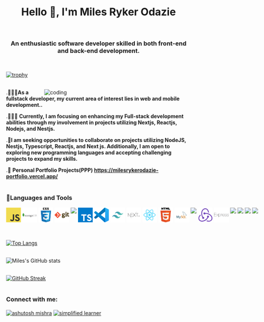 <!-- ![logo](https://github.com/Ashutosh-PMishra/Ashutosh-PMishra/blob/main/Github%20Banner.png)

<h1 align="center">Hi 👋, I'm Ashutosh Mishra</h1>
<h3 align="center">A passionate Software Engineer from India</h3>

<img align="right" alt="coding" width="400" src="https://user-images.githubusercontent.com/55389276/140866485-8fb1c876-9a8f-4d6a-98dc-08c4981eaf70.gif">

<p align="left"> <img src="https://komarev.com/ghpvc/?username=ashutosh-pmishra&label=Profile%20views&color=0e75b6&style=flat" alt="ashutosh-pmishra" /> </p>

-  👨‍💻 All of my projects are available at [https://linktr.ee/simplified_learner](https://linktr.ee/simplified_learner)

-  ⚡ Fun fact **I am funny😅**

<h3 align="left">Connect with me:</h3>
<p align="left">
<a href="https://linkedin.com/in/ashutosh mishra" target="blank"><img align="center" src="https://raw.githubusercontent.com/rahuldkjain/github-profile-readme-generator/master/src/images/icons/Social/linked-in-alt.svg" alt="ashutosh mishra" height="30" width="40" /></a>
<a href="https://instagram.com/simplified_learner" target="blank"><img align="center" src="https://raw.githubusercontent.com/rahuldkjain/github-profile-readme-generator/master/src/images/icons/Social/instagram.svg" alt="simplified_learner" height="30" width="40" /></a>
<a href="https://www.youtube.com/c/simplified learner" target="blank"><img align="center" src="https://raw.githubusercontent.com/rahuldkjain/github-profile-readme-generator/master/src/images/icons/Social/youtube.svg" alt="simplified learner" height="30" width="40" /></a>
</p>

<h3 align="left">Languages and Tools:</h3>
<p align="left"> <a href="https://www.cprogramming.com/" target="_blank" rel="noreferrer"> <img src="https://raw.githubusercontent.com/devicons/devicon/master/icons/c/c-original.svg" alt="c" width="40" height="40"/> </a> <a href="https://www.w3schools.com/cpp/" target="_blank" rel="noreferrer"> <img src="https://raw.githubusercontent.com/devicons/devicon/master/icons/cplusplus/cplusplus-original.svg" alt="cplusplus" width="40" height="40"/> </a> <a href="https://www.w3schools.com/css/" target="_blank" rel="noreferrer"> <img src="https://raw.githubusercontent.com/devicons/devicon/master/icons/css3/css3-original-wordmark.svg" alt="css3" width="40" height="40"/> </a> <a href="https://www.w3.org/html/" target="_blank" rel="noreferrer"> <img src="https://raw.githubusercontent.com/devicons/devicon/master/icons/html5/html5-original-wordmark.svg" alt="html5" width="40" height="40"/> </a> <a href="https://www.java.com" target="_blank" rel="noreferrer"> <img src="https://raw.githubusercontent.com/devicons/devicon/master/icons/java/java-original.svg" alt="java" width="40" height="40"/> </a> <a href="https://developer.mozilla.org/en-US/docs/Web/JavaScript" target="_blank" rel="noreferrer"> <img src="https://raw.githubusercontent.com/devicons/devicon/master/icons/javascript/javascript-original.svg" alt="javascript" width="40" height="40"/> </a> <a href="https://www.mathworks.com/" target="_blank" rel="noreferrer"> <img src="https://upload.wikimedia.org/wikipedia/commons/2/21/Matlab_Logo.png" alt="matlab" width="40" height="40"/> </a> <a href="https://www.mysql.com/" target="_blank" rel="noreferrer"> <img src="https://raw.githubusercontent.com/devicons/devicon/master/icons/mysql/mysql-original-wordmark.svg" alt="mysql" width="40" height="40"/> </a> <a href="https://pandas.pydata.org/" target="_blank" rel="noreferrer"> <img src="https://raw.githubusercontent.com/devicons/devicon/2ae2a900d2f041da66e950e4d48052658d850630/icons/pandas/pandas-original.svg" alt="pandas" width="40" height="40"/> </a> <a href="https://www.python.org" target="_blank" rel="noreferrer"> <img src="https://raw.githubusercontent.com/devicons/devicon/master/icons/python/python-original.svg" alt="python" width="40" height="40"/> </a> </p>

<h3 align="left">Support:</h3>
<p><a href="https://www.buymeacoffee.com/simplified"> <img align="left" src="https://cdn.buymeacoffee.com/buttons/v2/default-yellow.png" height="50" width="210" alt="simplified learner" /></a></p><br><br>

<p><img align="left" src="https://github-readme-stats.vercel.app/api/top-langs?username=ashutosh-pmishra&show_icons=true&locale=en&layout=compact" alt="ashutosh-pmishra" /></p>

<p>&nbsp;<img align="center" src="https://github-readme-stats.vercel.app/api?username=ashutosh-pmishra&show_icons=true&locale=en" alt="ashutosh-pmishra" /></p>

<p><img align="center" src="https://github-readme-streak-stats.herokuapp.com/?user=ashutosh-pmishra&" alt="ashutosh-pmishra" /></p> -->

<h1 align="center">Hello 👋, I'm Miles Ryker Odazie</h1>
<br/>
<h3 align="center">An enthusiastic software developer skilled in both front-end and back-end development.</h3>
<br/>

[![trophy](https://github-profile-trophy.vercel.app/?username=milesrykerodazie&theme=light)](https://github.com/ryo-ma/github-profile-trophy)
<br/>
<br/>

<img align="right" alt="coding" width="400" src="https://media.tenor.com/GVk4jB2u_i8AAAAd/coding.gif">

.👩🏽‍💻<strong>As a fullstack developer, my current area of interest lies in web and mobile development..</strong>

.👩🏽‍💻 <strong>Currently, I am focusing on enhancing my Full-stack development abilities through my involvement in projects utilizing Nextjs, Reactjs, Nodejs, and Nestjs.</strong>

.🤝<strong>I am seeking opportunities to collaborate on projects utilizing NodeJS, Nestjs, Typescript, Reactjs, and Next js. Additionally, I am open to exploring new programming languages and accepting challenging projects to expand my skills.</strong>

.💼 <strong> Personal Portfolio Projects(PPP) <a href="https://milesrykerodazie-portfolio.vercel.app" >https://milesrykerodazie-portfolio.vercel.app/</a> </strong>
<br/>
<br/>

<h3>🔗Languages and Tools</h3>
<div style='display:flex'>
<img  width="40px" src="https://raw.githubusercontent.com/github/explore/80688e429a7d4ef2fca1e82350fe8e3517d3494d/topics/javascript/javascript.png"/>&nbsp &nbsp<img width="40px" src="https://raw.githubusercontent.com/github/explore/80688e429a7d4ef2fca1e82350fe8e3517d3494d/topics/mongodb/mongodb.png"/>&nbsp &nbsp<img  width="40px" src="https://raw.githubusercontent.com/github/explore/80688e429a7d4ef2fca1e82350fe8e3517d3494d/topics/css/css.png"/>&nbsp &nbsp<img  width="40px" src="https://raw.githubusercontent.com/github/explore/80688e429a7d4ef2fca1e82350fe8e3517d3494d/topics/git/git.png"/>&nbsp &nbsp<img  width="40px" src="https://github.githubassets.com/images/modules/logos_page/GitHub-Mark.png"/>&nbsp &nbsp<img  width="40px" src="https://raw.githubusercontent.com/github/explore/80688e429a7d4ef2fca1e82350fe8e3517d3494d/topics/typescript/typescript.png"/>&nbsp &nbsp<img  width="40px" src="https://raw.githubusercontent.com/github/explore/80688e429a7d4ef2fca1e82350fe8e3517d3494d/topics/visual-studio-code/visual-studio-code.png"/>&nbsp &nbsp<img  width="40px" src="https://raw.githubusercontent.com/github/explore/882462b8ecc337fd9c9b2572bc463a1cbc88fb6a/topics/tailwind/tailwind.png"/>&nbsp &nbsp<img  width="40px" src="https://raw.githubusercontent.com/github/explore/28b02bbc9ad9f7a503c43775aebeb515dc2da5fc/topics/nextjs/nextjs.png"/>&nbsp &nbsp<img  width="40px" src="https://raw.githubusercontent.com/github/explore/80688e429a7d4ef2fca1e82350fe8e3517d3494d/topics/react/react.png"/>&nbsp &nbsp<img  width="40px" src="https://raw.githubusercontent.com/github/explore/80688e429a7d4ef2fca1e82350fe8e3517d3494d/topics/html/html.png"/>&nbsp &nbsp<img  width="40px" src="https://raw.githubusercontent.com/github/explore/80688e429a7d4ef2fca1e82350fe8e3517d3494d/topics/mysql/mysql.png"/>&nbsp &nbsp<img  width="40px" src="https://www.kindpng.com/picc/m/394-3944547_postgresql-logo-png-transparent-png.png"/>&nbsp &nbsp<img  width="40px" src="https://raw.githubusercontent.com/github/explore/80688e429a7d4ef2fca1e82350fe8e3517d3494d/topics/redux/redux.png"/>&nbsp &nbsp<img  width="40px" src="https://raw.githubusercontent.com/github/explore/80688e429a7d4ef2fca1e82350fe8e3517d3494d/topics/express/express.png"/>&nbsp &nbsp<img  width="40px" src="https://encrypted-tbn0.gstatic.com/images?q=tbn:ANd9GcSYxUbHd2RUDc1c2E-IVIZwn6qOVOU6lfvwuw&usqp=CAU"/>&nbsp &nbsp<img  width="40px" src="https://avatars.githubusercontent.com/u/54469796?s=280&v=4"/>&nbsp &nbsp<img  width="40px" src="https://miro.medium.com/v2/resize:fit:1040/0*mxX7vfPgKke5d3fV.png"/>&nbsp &nbsp<img  width="40px" src="https://cdn-icons-png.flaticon.com/512/919/919825.png"/>&nbsp &nbsp
</div>
<br/>
<br/>

[![Top Langs](https://github-readme-stats.vercel.app/api/top-langs/?username=milesrykerodazie&langs_count=20&layout=compact&theme=light)](https://github.com/anuraghazra/github-readme-stats)
<br/>
<br/>

![Miles's GitHub stats](https://github-readme-stats.vercel.app/api?username=milesrykerodazie&count_private=true&show_icons=true&theme=light)
<br/>
<br/>

[![GitHub Streak](https://github-readme-streak-stats.herokuapp.com/?user=milesrykerodazie&theme=light)](https://git.io/streak-stats)
<br/>
<br/>

<h3 align="left">Connect with me:</h3>
<p align="left">
<a href="https://www.linkedin.com/in/milesodazie/" target="blank"><img align="center" src="https://raw.githubusercontent.com/rahuldkjain/github-profile-readme-generator/master/src/images/icons/Social/linked-in-alt.svg" alt="ashutosh mishra" height="30" width="40" /></a>
<a href="https://twitter.com/miles_ryker_o" target="blank"><img align="center" src="https://raw.githubusercontent.com/rahuldkjain/github-profile-readme-generator/master/src/images/icons/Social/twitter.svg" alt="simplified learner" height="30" width="40" /></a>
</p>
